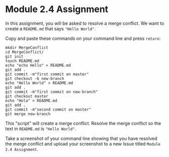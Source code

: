 # Module 2.4 Assignment

In this assignment, you will be asked to resolve a merge conflict. We want to create a `README.md` that says `"Hello World"`. 

Copy and paste these commands on your command line and press `return`:

```
mkdir MergeConflict
cd MergeConflict/
git init
touch README.md
echo "echo Hello" > README.md
git add .
git commit -m"first commit on master"
git checkout -b new-branch
echo "Hello World" > README.md
git add .
git commit -m"first commit on new-branch"
git checkout master
echo "Hola" > README.md
git add .
git commit -m"second commit on master"
git merge new-branch
```

This "script" will create a merge conflict. Resolve the merge conflict so the text in `README.md` is `"Hello World"`.

Take a screenshot of your command line showing that you have resolved the merge conflict
and upload your screenshot to a new Issue titled `Module 2.4 Assignment`. 
